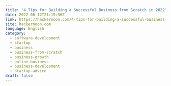 ```yaml
---
title: "4 Tips for Building a Successful Business from Scratch in 2022"
date: 2022-06-12T21:19:56Z
link: https://hackernoon.com/4-tips-for-building-a-successful-business-from-scratch-in-2022?source=rss&utm_medium=RSS&utm_source=news.12bit.vn
site: hackernoon.com
language: English
category:
  - software-development
  - startup
  - business
  - business-from-scratch
  - business-growth
  - online-business
  - business-development
  - startup-advice
draft: false
---
```

